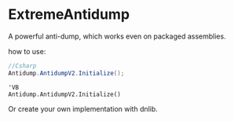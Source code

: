 # ExtremeAntidump
A powerful anti-dump, which works even on packaged assemblies.

how to use: 

```C#
//Csharp
Antidump.AntidumpV2.Initialize();
```
```VB
'VB
Antidump.AntidumpV2.Initialize()
```

Or create your own implementation with dnlib.
